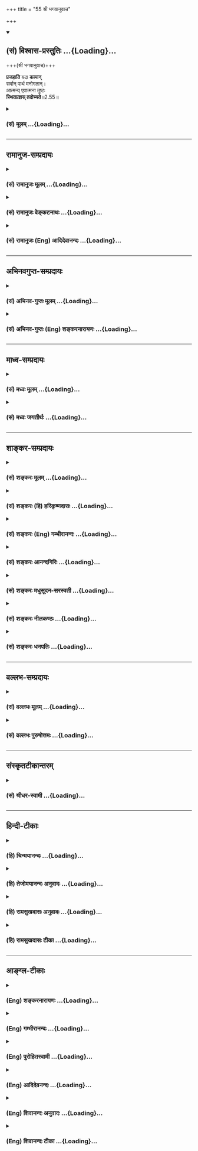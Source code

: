 +++
title = "55 श्री भगवानुवाच"

+++
<div class="js_include" newlevelforh1="2" title="(सं) विश्वास-प्रस्तुतिः" unfilled url="/mahAbhAratam/shlokashaH/06-bhIShma-parva/03-bhagavad-gItA-parva/saMskRtam/vishvAsa-prastutiH/02_sAnkhya-yogaH_sarva-/55_shrI_bhagavAnuvAc.md">
<details open><summary><h2>(सं) विश्वास-प्रस्तुतिः ...{Loading}...</h2></summary>

+++(श्री भगवानुवाच)+++

**प्रजहाति** यदा **कामान्**  
सर्वान् पार्थ मनोगतान्।  
आत्मन्य् एवात्मना तुष्टः  
**स्थितप्रज्ञस् तदोच्यते**॥2.55॥
</details>
</div>
<div class="js_include collapsed" newlevelforh1="3" title="(सं) मूलम्" unfilled url="/mahAbhAratam/shlokashaH/06-bhIShma-parva/03-bhagavad-gItA-parva/saMskRtam/mUlam/02_sAnkhya-yogaH_sarva-/55_shrI_bhagavAnuvAc.md">
<details><summary><h3>(सं) मूलम् ...{Loading}...</h3></summary>

श्री भगवानुवाच  
प्रजहाति यदा कामान् सर्वान् पार्थ मनोगतान्।  
आत्मन्येवात्मना तुष्टः स्थितप्रज्ञस्तदोच्यते।।2.55।।
</details>
</div>


_________________
## रामानुज-सम्प्रदायः
<div class="js_include collapsed" newlevelforh1="3" title="(सं) रामानुजः मूलम्" unfilled url="/mahAbhAratam/shlokashaH/06-bhIShma-parva/03-bhagavad-gItA-parva/saMskRtam/rAmAnujaH/mUlam/02_sAnkhya-yogaH_sarva-/55_shrI_bhagavAnuvAc.md">
<details><summary><h3>(सं) रामानुजः मूलम् ...{Loading}...</h3></summary>

।।2.55।। श्री भगवानुवाच **आत्मनि एव आत्मना** मनसा आत्मैकावलम्बनेन
**तुष्टः** तेन तोषेण तद्व्यतिरिक्तान् **सर्वान् मनोगतान्** **कामान्
यदा** प्रकर्षेण जहाति **तदा** अयं **स्थितप्रज्ञ** इति **उच्यते।**
ज्ञाननिष्ठाकाष्ठा इयम्।  
अनन्तरं ज्ञाननिष्ठस्य ततः अर्वाचीना अदूरविप्रकृष्टावस्था उच्यते  

</details>
</div>
<div class="js_include collapsed" newlevelforh1="3" title="(सं) रामानुजः वेङ्कटनाथः" unfilled url="/mahAbhAratam/shlokashaH/06-bhIShma-parva/03-bhagavad-gItA-parva/saMskRtam/rAmAnujaH/venkaTanAthaH/02_sAnkhya-yogaH_sarva-/55_shrI_bhagavAnuvAc.md">
<details><summary><h3>(सं) रामानुजः वेङ्कटनाथः ...{Loading}...</h3></summary>

।।2.55।। एवं करणत्रयानुष्ठानप्रकारप्रश्नस्य साक्षादुत्तरेषुप्रजहाति
इत्यादिषु चतुर्षु श्लोकेषु प्रथमस्य स्वरूपप्रश्नोत्तरतामिति दर्शयति
वृत्तिविशेषेति। प्रकृष्टानुकूल्ययोगिन्यात्मनि प्रीतिरूपस्य तोषस्य
कामान्तरप्रहाणहेतुत्वात्तथान्वयमाह आत्मन्येवेति। सर्वशब्दस्यआत्मनि
तुष्टः इत्येतत्सन्निधानसिद्धं सङ्कोचमाह तद्व्यतिरिक्तानिति।
यद्वाआत्मन्येवात्मना तुष्टः इति यथाक्रममेवान्वयः आत्मैकविषयेण हि
मनसाऽन्यतो जातालम्बुद्धिरूपसन्तोष इत्यर्थः।
एतदभिप्रायेणोक्तंमनसाऽऽत्मैकावलम्बनेन तुष्ट इति। तेन तोषेणेति। स
त्वासक्तमतिः कृष्णे दृश्यमानो महोरगैः। न विवेदात्मनो गात्रं
तत्स्मृत्याह्लादसंस्थितः वि.पु.1।17।39 इतिवत्। प्रकर्षेणेति
अपुनरङ्कुरमित्यर्थः। स्थितप्रज्ञविषयश्लोकचतुष्टयं तदवस्थाचतुष्टयविषयमिति
मन्वानश्चतुर्थीयमवस्थेत्याह ज्ञाननिष्ठाकाष्ठेयमिति। उक्तं चहैरण्यगर्भैः
दृष्टानुश्रविकविषयवितृष्णस्य वशीकारसंज्ञा वैराग्यम् पा.यो.1।15 इति।
ऐहिकामुष्मिकसकलफलविमुखस्य यस्तेषु फलेषु सवासनरागत्यागः सा
वशीकरणसंज्ञेत्युच्यत इत्यर्थः।  
  

</details>
</div>
<div class="js_include collapsed" newlevelforh1="3" title="(सं) रामानुजः (Eng) आदिदेवानन्दः" unfilled url="/mahAbhAratam/shlokashaH/06-bhIShma-parva/03-bhagavad-gItA-parva/saMskRtam/rAmAnujaH/english/AdidevAnandaH/02_sAnkhya-yogaH_sarva-/55_shrI_bhagavAnuvAc.md">
<details><summary><h3>(सं) रामानुजः (Eng) आदिदेवानन्दः ...{Loading}...</h3></summary>

2.55 The Lord said When a person is satisfied in himself with himself,
i.e. when his mind depends on the self within himself; and being content with that, expels all the desires of the mind which are different from that state of mind - then he is said to be a man of firm wisdom. This is the highest form of devotion of knowledge. Then, the lower state, not far below it, of one established in firm wisdom, is described:

</details>
</div>


_________________
## अभिनवगुप्त-सम्प्रदायः
<div class="js_include collapsed" newlevelforh1="3" title="(सं) अभिनव-गुप्तः मूलम्" unfilled url="/mahAbhAratam/shlokashaH/06-bhIShma-parva/03-bhagavad-gItA-parva/saMskRtam/abhinava-guptaH/mUlam/02_sAnkhya-yogaH_sarva-/55_shrI_bhagavAnuvAc.md">
<details><summary><h3>(सं) अभिनव-गुप्तः मूलम् ...{Loading}...</h3></summary>

।।2.57।। प्रजहातीति। स्थिता रूढा प्रज्ञा यस्य। रूढिश्च नित्यमात्मरूढित्वे
सति विषयविक्षेपकृतस्य कामरूपस्य +++(N omits कामरूपस्य)+++ भ्रमस्य
निवृत्तत्वात् योगिनो यः स्थितप्रज्ञशब्दः अन्वर्थः स च इत्थं +++(N omits
इत्थं)+++ युक्तः इत्येकः प्रश्नो निर्णीतः।  

</details>
</div>
<div class="js_include collapsed" newlevelforh1="3" title="(सं) अभिनव-गुप्तः (Eng) शङ्करनारायणः" unfilled url="/mahAbhAratam/shlokashaH/06-bhIShma-parva/03-bhagavad-gItA-parva/saMskRtam/abhinava-guptaH/english/shankaranArAyaNaH/02_sAnkhya-yogaH_sarva-/55_shrI_bhagavAnuvAc.md">
<details><summary><h3>(सं) अभिनव-गुप्तः (Eng) शङ्करनारायणः ...{Loading}...</h3></summary>

2.55 Prajahati etc. \[The expression 'a man-of-stabilized-intellect'
denotes\] a man whose intellect has stabilized, i.e., has grown roots.
Growing roots is growing roots permanently on the Self. For, if that is
achieved, the agitation in the form of desire born of the distraction by
sense-objects comes to an end. Therefore, the nomenclature 'a
man-of-stabilized-intellect' applied to a man-of-Yoga, has an
etymological sense and it is appropriate in this way. In this manner one
estion has been answered.

</details>
</div>


_________________
## माध्व-सम्प्रदायः
<div class="js_include collapsed" newlevelforh1="3" title="(सं) मध्वः मूलम्" unfilled url="/mahAbhAratam/shlokashaH/06-bhIShma-parva/03-bhagavad-gItA-parva/saMskRtam/madhvaH/mUlam/02_sAnkhya-yogaH_sarva-/55_shrI_bhagavAnuvAc.md">
<details><summary><h3>(सं) मध्वः मूलम् ...{Loading}...</h3></summary>

।।2.55।। गमनादिप्रवृत्तिर्नात्यभिसन्धिपूर्विका मात्रादिप्रवृत्तिवदितिया
निशा 2।69 इत्यादिना दर्शयिष्यल्ँ लक्षणं प्रथमत आह एवं परमानन्दतृप्तः
किमर्थमेवं प्रवृत्तिं करोतीति प्रश्नाभिप्रायः।
प्रारब्धकर्मणेषत्तिरोहितब्रह्मणो वासना प्रायोऽल्पाभिसन्धिप्रवृत्तिः
सम्भवतीत्याशयवान् परिहरति। प्रायः सर्वान्कामान्प्रजहाति
शुकादीनामपीषद्दर्शनात्। त्वत्पादभक्तिमिच्छन्ति ज्ञानिनस्तत्त्वदर्शिनः
इत्युक्तेस्तामिच्छन्ति। यदा त्विन्द्रादीनामाग्रहो दृश्यते तदाऽभिभूतं
तेषाम्। तच्चोक्तम्आधिकारिकपुंसां तु बृहत्कर्मत्वकारणात्। उद्भवाभिभवौ
ज्ञाने ततोऽन्येभ्यो विलक्षणाः इति। अत एव वैलक्षण्यादनधिकारिणां आग्रहादि
चेदस्ति न ते ज्ञानिन इत्यवगन्तव्यम्।  
न चात्र समाधिं कुर्वतो लक्षणमुच्यतेयः सर्वत्रानभिस्नेहः 2।57
इत्यादिस्नेहनिषेधात्। नहि समाधिं कुर्वतस्तस्य शुभाशुभप्राप्तिरस्ति
असम्प्रज्ञातसमाधेः। सम्प्रज्ञाते त्वविरोधस्तथापि न तत्रैवेति
नियमः। कामादयो न जायन्ते ह्यपि विक्षिप्तचेतसाम्। ज्ञानिनां
ज्ञाननिर्धूतमलानां देवसंश्रयात् इति च स्मृतेः। मनोगता हि कामाः
अतस्तत्रैव तद्विरुद्धज्ञानोत्पत्तौ युक्तं हानं तेषामिति दर्शयति
मनोगतानिति। विरोधश्चोच्यतेरसोऽप्यस्य परं दृष्ट्वा निवर्तते 2।59 इति। न
चैतददृष्ट्या अपलपनीयम् पुरुषवैशेष्यात्। आत्मना परमात्मना। परमात्मन्येव
स्थितः सन्। आत्माख्ये तस्मिन्स्थितस्य तत्प्रसादादेव
तुष्टिर्भवतिविषयांस्तु परित्यज्य रामे स्थितिमतस्ततः। देवाद्भवति वै
तुष्टिर्नान्यथा तु कथञ्चन इति नारायणरामकल्पेः अतो नात्मा जीवः।  

</details>
</div>
<div class="js_include collapsed" newlevelforh1="3" title="(सं) मध्वः जयतीर्थः" unfilled url="/mahAbhAratam/shlokashaH/06-bhIShma-parva/03-bhagavad-gItA-parva/saMskRtam/madhvaH/jayatIrthaH/02_sAnkhya-yogaH_sarva-/55_shrI_bhagavAnuvAc.md">
<details><summary><h3>(सं) मध्वः जयतीर्थः ...{Loading}...</h3></summary>

।।2.55।। लक्षणप्रश्नस्यैवोत्तरं प्रतीयते न तुस्थितधीः
इत्यादेरित्यतस्तदुत्तरस्थानं दर्शयन्ननन्तरप्रकरणार्थं दर्शयति
**गमनादी**ति। अभिसन्धिः प्रयोजनोद्देशः। ईषदभिसन्धिसूचनायातिशब्दः।
प्रवृत्तिमात्रमिहाभिप्रेतं न भाषणादिकमेवेति ज्ञापनाय भाषणादीति नोक्तम्।
व्यवहाराय लक्षणप्रश्नो घटते। प्रवृत्त्युद्देशप्रश्नस्तु व्यर्थ एव न च
शक्यः प्रतिवक्तुम् अनेकेषां
प्रवृत्त्युद्देश्यस्यैकरूपस्याभावादित्यभिप्रायेण भगवतोपेक्षितोऽसाविति
किं न स्यात् किं तदुत्तरस्थानप्रदर्शनेन अन्यथाऽल्पमप्युद्देश्यं
वक्तव्यमित्यत आह **एव**मिति। एवं भेरीताडनादावपि अचलेत्युक्तप्रकारेण
परमानन्दतृप्तश्चेत्किमर्थं प्रवृत्तिं करोति न कुर्यात् करोति च
तस्मादुक्तमसदित्युक्ताक्षेप एव। अत्राभिप्रेतप्रश्नस्तु मुखत एव। अतो
नोपेक्षामर्हतीति भावः। एतच्चार्जुनस्य प्रेक्षावत्त्वाद्गम्यते एवं  
  
चेद्गमनादिप्रवृत्तिरित्युक्तः परिहारो न पूर्णः
प्रवृत्तिकारणानुक्तेरित्यत आह **प्रारब्धकर्मणे**ति। ईषत्तिरोहितं
ब्रह्म यस्यासौ तथोक्तः। परिहरति द्वितीयं प्रश्नम्या निशा इत्यादाविति
शेषः। ननु सर्वकामप्रहाणं ज्ञानिलक्षणत्वेनोच्यते
तत्कथमल्पाभिसन्ध्यङ्गीकारः इत्यत आह  **प्राय** इति। कुतः
सर्वशब्दसङ्कोच इत्यत आह **शुकादीना**मिति। विरुद्धकामस्येति शेषः। तच्च
प्रवृत्तिलिङ्गेनागमाच्च ज्ञातव्यम्। अनुकूलकामस्तु सर्वथाऽस्त्येवातोऽपि
सङ्कोच इत्यत आह **त्वत्पादे**ति। तां भक्तिम्। उपलक्षणमेतत्। प्रायेण
विरुद्धकामत्यागो ज्ञानिनो लक्षणं चेदिन्द्रादीनां ज्ञानित्वं न स्यात्
बहुतरविरुद्धकामदर्शनात्। तथाभूता अपि चेज्ज्ञानिनस्तर्हि देवदत्तादयोऽपि
किं न स्युरित्यत आह **यदे**ति। आग्रहो विरुद्धकामाभिनिवेशः।
एतत्प्रमाणेन स्थापयति **तच्चोक्त**मिति। आधिकारिका इति
पुरुषविशेषसंज्ञाप्रजापाश्च तथा देवाः इत्यादिवचनात्।
देवदत्तादिप्रतिबन्दीं मोचयति **अत एवे**ति। एतदागमोक्तादेव। आदिपदेन
विरुद्धक्रोधादिग्रहणम्। अनेन कामशब्दः क्रोधादीनामुपलक्षणार्थ इति सूचितं
भवति।  
ननु समाधिं कुर्वतो ज्ञानिनो लक्षणमेतदिति व्याक्रियताम् तथा सति
प्रश्नवाक्यस्थंसमाधिस्थस्य इति पदं समञ्जसं स्यात्
सर्वशब्दश्चासङ्कुचितार्थः स्यात् इन्द्रादिविषयाक्षेपाप्रसक्तिश्चेत्यत आह
**न चे**ति। समाधिं कुर्वतः स्नेहनिषेधोऽनुगुण एवेत्यत आह **नही**ति।
नात्र स्नेहनिषेधमात्रमुच्यते किन्तुतत्तत्प्राप्य शुभाशुभम् 2।57 इति
शुभाशुभार्थप्राप्तिपूर्वकं न च तत्प्राप्तिः समाधिं कुर्वतो ज्ञानिनोऽस्ति
कुतः इत्यत उक्तम् **असम्प्रज्ञाते**ति। असम्प्रज्ञातः समाधिर्यस्यासौ
तथोक्तः। बाह्यार्थानुसन्धानं यत्र नास्ति सोऽसम्प्रज्ञातसमाधिः इतरः
सम्प्रज्ञातसमाधिरिति योगशास्त्रे प्रसिद्धिः। तथा च लक्षणमसम्भवि
प्रसज्जेत्। सावकाशेभ्यो बहुभ्यो निरवकाशस्यैकस्य बलवत्त्वमिति भावः। एवं
तर्हि सम्प्रज्ञातसमाधिस्थस्यैतल्लक्षणमस्तु तत्रोक्तदोषाभावादित्यत आह
**सम्प्रज्ञाते** त्विति। यद्यपि सम्प्रज्ञातसमाधौ
शुभाशुभप्रतीतिसम्भवेनासम्भवित्वं नाम लक्षणविरोधो नास्ति तथापि कामादिहानं
समाधिस्थ एव पुंसि इति नियमो नास्ति समाधिस्थेऽपि ज्ञानिनि विद्यमानत्वात्
तथा चातिव्याप्तिः स्यादित्यर्थः। असमाधिस्थेऽपि ज्ञानिनि कामाद्यभावः कुतः
इत्यत आह **कामादय** इति। तदर्थं सर्वथेति विशेषणप्रक्षेपेऽपि
पुरुषविशेषेऽतिव्याप्तिपरिहारो दुर्घट एव। न चास्मन्मतेऽप्यव्याप्तिदोषः
असम्प्रज्ञातसमाधिस्थ व्यतिरिक्तविषयत्वात्। सम्भवतस्तु तद्विषयत्वादिति।
कामानां मनोगतत्वाद्व्यर्थं विशेषणमित्यतो नेदं विशेषणम् किन्तु
सर्वकामत्यागस्यासम्भवित्वमाशङ्क्य तदुपपादनाय युक्तिरियमुक्तेत्याह
**मनोगता** इति। तत्रैव मनस्येव। कामज्ञानयोर्विरोधः कुतः इत्यत आह 
**विरोधश्चे**ति। रसो राग इति वक्ष्यति। ननु सर्वकामप्रहाणमस्मदादिषु न
दृष्टम् तद्दृष्टान्तेन ज्ञानिष्वपि तदभावानुमानादसम्भवित्वं लक्षणस्येत्यत
आह **न चे**ति। कुतः उदाहृतप्रमाणविरोधात्। प्रमाणविरुद्धार्थानुमाने
पण्डितमूर्खादिपुरुषवैचित्र्यापलापप्रसङ्गादित्याह **पुरुषे**ति।
**आत्मन्यात्मने**ति पदद्वयेन जीव एवात्रोच्यत इति कश्चित् शं.चा.
तृतीयान्तेन मन इत्यपरः रामानुजः तदुभयमसदिति भावेनाह **आत्मने**ति।
स्थितः सन्निति शेषोक्तिः। वाक्यार्थं वदन् स्वव्याख्यानानुपपत्तौ
परव्याख्यानुपपत्तौ च युक्तिमाह **आत्माख्य** इति। तस्मिन् स्थितस्य
तदेकाग्रचित्तस्य अत्र त्यक्तविषयस्यापि तुष्टिरुच्यते। सा च
परमात्मपरिग्रहे सम्भवति नान्यथेत्यर्थः। कुतः इत्यत आह **विषया**निति।
ततः किम् इत्यत आह **अत** इति।  

</details>
</div>


_________________
## शाङ्कर-सम्प्रदायः
<div class="js_include collapsed" newlevelforh1="3" title="(सं) शङ्करः मूलम्" unfilled url="/mahAbhAratam/shlokashaH/06-bhIShma-parva/03-bhagavad-gItA-parva/saMskRtam/shankaraH/mUlam/02_sAnkhya-yogaH_sarva-/55_shrI_bhagavAnuvAc.md">
<details><summary><h3>(सं) शङ्करः मूलम् ...{Loading}...</h3></summary>

।।2.55।।  
  
**प्रजहाति** प्रकर्षेण जहाति परित्यजति **यदा** यस्मिन्काले
**सर्वान्** समस्तान् **कामान्** इच्छाभेदान् हे **पार्थ**
**मनोगतान्** मनसि प्रविष्टान् हृदि प्रविष्टान्। सर्वकामपरित्यागे
तुष्टिकारणाभावात् शरीरधारणनिमित्तशेषे च सति उन्मत्तप्रमत्तस्येव
प्रवृत्तिः प्राप्ता इत्यत उच्यते **आत्मन्येव** प्रत्यगात्मस्वरूपे एव
**आत्मना** स्वेनैव बाह्यलाभनिरपेक्षः तुष्टः परमार्थदर्शनामृतरसलाभेन
अन्यस्मादलंप्रत्ययवान् स्थितप्रज्ञः स्थिता प्रतिष्ठिता आत्मानात्मविवेकजा
प्रज्ञा यस्य सः **स्थितप्रज्ञः** विद्वान् **तदा उच्यते।**
त्यक्तपुत्रवित्तलोकैषणः संन्यासी आत्माराम आत्मक्रीडः स्थितप्रज्ञ
इत्यर्थः।।  
किञ्च  
  

</details>
</div>
<div class="js_include collapsed" newlevelforh1="3" title="(सं) शङ्करः (हि) हरिकृष्णदासः" unfilled url="/mahAbhAratam/shlokashaH/06-bhIShma-parva/03-bhagavad-gItA-parva/saMskRtam/shankaraH/hindI/harikRShNadAsaH/02_sAnkhya-yogaH_sarva-/55_shrI_bhagavAnuvAc.md">
<details><summary><h3>(सं) शङ्करः (हि) हरिकृष्णदासः ...{Loading}...</h3></summary>

।।2.55।। श्रीभगवान् बोले हे पार्थ जब मनुष्य मनमें स्थित हृदयमें प्रविष्ट
सम्पूर्ण कामनाओंको सारे इच्छा भेदोंको भली प्रकार त्याग देता है छोड़ देता
है।  
सारी कामनाओंका त्याग कर देनेपर तुष्टिके कारणोंका अभाव हो जाता है और
शरीरधारणका हेतु जो प्रारब्ध है उसका अभाव होता नहीं अतः शरीरस्थितिके लिये
उस मनुष्यकी उन्मत्तपूरे पागलके सदृश प्रवृत्ति होगी ऐसी शङ्का प्राप्त
होनेपर कहते हैं  
तब वह अपने अन्तरात्मस्वरूपमें ही किसी बाह्य लाभकी अपेक्षा न रखकर अपनेआप
संतुष्ट रहनेवाला अर्थात् परमार्थदर्शनरूप अमृतरसलाभसे तृप्त अन्य सब
अनात्मपदार्थोंसे अलंबुद्धिवाला तृष्णारहित पुरुष स्थितप्रज्ञ कहलाता है
अर्थात् जिसकी आत्मअनात्मके विवेकसे उत्पन्न हुई बुद्धि स्थित हो गयी है वह
स्थितप्रज्ञ यानी ज्ञानी कहा जाता है।  
अभिप्राय यह कि पुत्र धन और लोककी समस्त तृष्णाओंको त्याग देनेवाला
संन्यासी ही आत्माराम आत्मक्रीड और स्थितप्रज्ञ है।  
  
  
  

</details>
</div>
<div class="js_include collapsed" newlevelforh1="3" title="(सं) शङ्करः (Eng) गम्भीरानन्दः" unfilled url="/mahAbhAratam/shlokashaH/06-bhIShma-parva/03-bhagavad-gItA-parva/saMskRtam/shankaraH/english/gambhIrAnandaH/02_sAnkhya-yogaH_sarva-/55_shrI_bhagavAnuvAc.md">
<details><summary><h3>(सं) शङ्करः (Eng) गम्भीरानन्दः ...{Loading}...</h3></summary>

2.55 In the verses beginning from, 'When one fully renounces৷৷.', and
ending with the completion the Chapter, instruction about the
characteristics of the man of steady wisdom and the disciplines (he had
to pass through) is being given both for the one who has, indeed,
applied himself to steadfastness in the Yoga of Knowledge after having
renounced rites and duties from the very beginning \[Even while he is in
the stage of celibacy.\], and for the one who has (applied himself to
this after having passed) through the path of Karma-yoga. For in all the
scriptures without exception, dealing, with spirituality, whatever are
the characteristics of the man of realization are themselves presented
as the disciplines for an aspirant, because these (characteristics) are
the result of effort. And those that are the disciplines reiring effort,
they become the characteristics (of the man of realization). \[There are
two kinds of sannyasa vidvat (renunciation that naturally follows
Realization), and vividisa, formal renunciation for undertaking the
disciplines which lead to that Realization. According to A.G. the
characteristics presented in this and the following verses describe not
only the vidvat-sannyasin, but are also meant as disciplines for the
vividisa-sannyasin.-Tr.\] O Partha, yada, when, at the time when;
prajahati, one fully renounces; sarvan, all; the kaman, desires,
varieties of desires; manogatan, that have entered the mind, entered
into the heart . If all desires are renounced while the need for
maintaining the body persists, then, in the absence of anything to bring
satisfaction, there may arise the possibility of one's behaving like
lunatics or drunkards. \[A lunatic is one who has lost his power of
discrimination, and a drunkard is one who has that power but ignores
it.\] Hence it is said: Tustah, remains satisfied; atmani eva, in the
Self alone, in the very nature of the inmost Self; atmana, by the Self
which is his own indifferent to external gains, and satiated with
everything else on account of having attained the nector of realization
of the supreme Goal; tada, then; ucyate, he is called; sthita-prajnah, a
man of steady wisdom, a man of realization, one whose wisdom, arising
from the discrimination between the Self and the not-Self, is stable.
The idea is that the man of steady wisdom is a monk, who has renounced
the desire for progeny, wealth and the worlds, and who delights in the
Self and disports in the Self.

</details>
</div>
<div class="js_include collapsed" newlevelforh1="3" title="(सं) शङ्करः आनन्दगिरिः" unfilled url="/mahAbhAratam/shlokashaH/06-bhIShma-parva/03-bhagavad-gItA-parva/saMskRtam/shankaraH/AnandagiriH/02_sAnkhya-yogaH_sarva-/55_shrI_bhagavAnuvAc.md">
<details><summary><h3>(सं) शङ्करः आनन्दगिरिः ...{Loading}...</h3></summary>

।।2.55।। प्रतिवचनमवतारयितुं पातनिकां करोति **यो हीति।** हिशब्देन
कर्मसंन्यासकारणीभूतविरागतासंपत्तिः सूच्यते। आदितो ब्रह्मचर्यावस्थायामिति
यावत्। ज्ञानमेव योगो ब्रह्मात्मभावप्रापकत्वात्तस्मिन्निष्ठा
परिसमाप्तिस्तस्यामित्यर्थः। कर्मैव योगस्तेन कर्माण्यसंन्यस्य
तन्निष्ठायामेव प्रवृत्त इति शेषः। ननु तत्कथमेकेन
वाक्येनार्थद्वयमुपदिश्यते द्वैयर्थो वाक्यभेदात् नच लक्षणमेव साधनं
कृतार्थलक्षणस्य तत्स्वरूपत्वेन फलत्वे साधनत्वानुपपत्तेरिति तत्राह
**सर्वत्रैवेति।** यद्यपि कृतार्थस्य ज्ञानिनो ज्ञानलक्षणं तद्रूपेण
फलत्वान्न साधनत्वमधिगच्छति तथापि जिज्ञासोस्तदेव प्रयत्नसाध्यतया साधनं
संपद्यते लक्षणं चात्र ज्ञानसामर्थ्यलब्धमनूद्यते न विधीयते विदुषो
विधिनिषेधागोचरत्वात् तेन जिज्ञासोः साधनानुष्ठानाय
लक्षणानुवादादेकस्मिन्नेव साधनानुष्ठाने तात्पर्यमित्यर्थः। उक्तेऽर्थे
भगवद्वाक्यमुत्थापयति **यानीति।** लक्षणानि च
ज्ञानसामर्थ्यलभ्यान्ययत्नसाध्यानीति शेषः। स्थितप्रज्ञस्य का भाषेति
प्रथमप्रश्नस्योत्तरमाह **प्रजहातीति।** कामत्यागस्य प्रकर्षो
वासनाराहित्यं कामानामात्मनिष्ठत्वं कैश्चिदिष्यते तदयुक्तं तेषां
मनोनिष्ठत्वश्रुतेरित्याशयवानाह **मनोगतानिति।**
आत्मन्येवात्मनेत्याद्युत्तरभागनिरस्यं चोद्यमनुवदति  
  
**सर्वकामेति।** तर्हि प्रवर्तकाभावाद्विदुषः सर्वप्रवृत्तेरुपशान्तिरिति
नेत्याह **शरीरेति।** उन्मादवानुन्मत्तो विवेकविरहितबुद्धिभ्रमभागी
प्रकर्षेण मदमनुभवन् विद्यमानमपि विवेकं निरस्यन्भ्रान्तवद्व्यवहरन्प्रमत्त
इति विभागः। उत्तरार्धमवतार्य व्याकरोति **उच्यत इति।**
आत्मन्येवेत्येवकारस्यात्मनेत्यत्रापि संबन्धं द्योतयति **स्वेनैवेति।**
बाह्यलाभनिरपेक्षत्वेन तुष्टिमेव स्पष्टयति **परमार्थेति।**
स्थितप्रज्ञपदं विभजते **स्थितेति।** प्रज्ञाप्रतिबन्धकसर्वकामविगमावस्था
तदेति निर्दिश्यते। उक्तमेव प्रपञ्चयति **त्यक्तेति।** आत्मानं
जिज्ञासमानो वैराग्यद्वारा सर्वैषणात्यागात्मकं संन्यासमासाद्य
श्रवणाद्यावृत्त्या तज्ज्ञानं प्राप्य तस्मिन्नेवासक्त्या विषयवैमुख्येन
तत्फलभूतां परितुष्टिं तत्रैव प्रतिलभमानः
स्थितप्रज्ञव्यपदेशभागित्यर्थः।  

</details>
</div>
<div class="js_include collapsed" newlevelforh1="3" title="(सं) शङ्करः मधुसूदन-सरस्वती" unfilled url="/mahAbhAratam/shlokashaH/06-bhIShma-parva/03-bhagavad-gItA-parva/saMskRtam/shankaraH/madhusUdana-sarasvatI/02_sAnkhya-yogaH_sarva-/55_shrI_bhagavAnuvAc.md">
<details><summary><h3>(सं) शङ्करः मधुसूदन-सरस्वती ...{Loading}...</h3></summary>

।।2.55।। एतेषां चतुर्णां प्रश्नानां क्रमेणोत्तरं भगवानुवाच
यावदध्यायसमाप्ति कामान् कामसंकल्पादीन्मनोवृत्तिविशेषान्  
  
प्रमाणविपर्ययविकल्पनिद्रास्मृतिभेदेन तन्त्रान्तरे पञ्चधा
प्रपञ्चितान्सर्वान्निरवशेषान्प्रकर्षेण कारणबाधेन यदा जहाति परित्यजति
सर्ववृत्तिशून्य एव यदा भवति स्थितप्रज्ञस्तदोच्यते। समाधिस्थ इति शेषः।
कामानामनात्मधर्मत्वेन परित्यागयोग्यतामाह मनोगतानिति। यदि ह्यात्मधर्माः
स्युस्तदा न त्यक्तुं शक्येरन् वह्न्यौष्ण्यवत्स्वाभाविकत्वात्। मनसस्तु
धर्मा एते।  
  
अतस्तत्परित्यागेन परित्यक्तुं शक्या एवेत्यर्थः। ननु स्थितप्रज्ञस्य
मुखप्रसादलिङ्गगम्यः संतोषविशेषः प्रतीयते स कथं  
  
सर्वकामपरित्यागे स्यादित्यत आह आत्मन्येव परमानन्दरूपे नत्वनात्मनि तुच्छे
आत्मना स्वप्रकाशचिद्रूपेण भासमाने नतु वृत्त्या तुष्टः परितृप्तः
परमपुरुषार्थलाभात्। तथाच श्रुतिःयदा सर्वे प्रमुच्यन्ते कामा येऽस्य हृदि
श्रिताः। अथ मर्त्योऽमृतो भवत्यत्र ब्रह्म समश्नुते इति। तथाच समाधिस्थः
स्थितप्रज्ञ एवंविधैर्लक्षणवाचिभिः शब्दैर्भाष्यत इति
प्रथमप्रश्नस्योत्तरम्।  

</details>
</div>
<div class="js_include collapsed" newlevelforh1="3" title="(सं) शङ्करः नीलकण्ठः" unfilled url="/mahAbhAratam/shlokashaH/06-bhIShma-parva/03-bhagavad-gItA-parva/saMskRtam/shankaraH/nIlakaNThaH/02_sAnkhya-yogaH_sarva-/55_shrI_bhagavAnuvAc.md">
<details><summary><h3>(सं) शङ्करः नीलकण्ठः ...{Loading}...</h3></summary>

।।2.55।। एतेषां क्रमेणोत्तराण्याह भगवान् **प्रजहातीत्यादिना।** अत्र
यान्येव कृतार्थलक्षणानि तानि ज्ञानसाधनानीति मत्वा उपदिश्यन्ते
स्थितप्रज्ञलक्षणानि तेषामकृतार्थेषु यत्नसाध्यत्वात् कृतार्थेषु
स्वाभाविकत्वात्। यथोक्तम्उत्पन्नात्मप्रबोधस्य ह्यद्वेष्टृत्वादयो गुणाः।
भवन्त्ययत्नतस्तस्य न तु साधकरूपिणः। इति। यदायं योगी
सर्वान्स्थूलसूक्ष्मकारणशरीरभोग्यान् कामान्काम्यमानान्विषयान्प्रकर्षेण
समूलं जहाति त्यजति। कीदृशान्कामान्। मनोगतान्मनस्येव संकल्पविकल्पात्मके
स्थितान्नतु बहिः। यथोक्तमक्षपादाचार्यैःदोषनिमित्तं रूपादयो विषयाः
संकल्पकृताः इति। तत्र स्थूलानां कामानां त्याग एकान्तसेवनमात्राद्भवतीति स
स्थवीयानेव। विलीनकरणग्रामस्य समनस्कस्य जाग्रद्वासनामयाः स्वप्ने ये कामाः
स्फुरन्ति तेषामपि त्यागो भगवद्ध्यानादिरूपसद्वासनाभ्यासबलेन भवति।
येतूपसंहृतकरणस्य संप्रज्ञातसमाधिकाले दिव्याः कामाः संकल्पमात्रोपनता
दहरविद्यादिषु प्रसिद्धास्तेषामपि त्यागोऽसंप्रज्ञातसमाध्यभ्यासबलेन भवति।
एवं त्रिविधान्कामान्त्यक्त्वा आत्मन्येवाखण्डैकरसे आत्मना स्वेनैव
स्वरूपानन्देन तुष्टो बाह्यविषयनिरपेक्षो यदा भवति तदायं स्थितप्रज्ञ
इत्युच्यते।  

</details>
</div>
<div class="js_include collapsed" newlevelforh1="3" title="(सं) शङ्करः धनपतिः" unfilled url="/mahAbhAratam/shlokashaH/06-bhIShma-parva/03-bhagavad-gItA-parva/saMskRtam/shankaraH/dhanapatiH/02_sAnkhya-yogaH_sarva-/55_shrI_bhagavAnuvAc.md">
<details><summary><h3>(सं) शङ्करः धनपतिः ...{Loading}...</h3></summary>

।।2.55।। एवं पृष्टः श्रीभगवान्वासुदेवो मुमुक्षोर्यत्नसाध्यानि
जीवन्मुक्तस्वभावभूतानि लक्षणानि वदन्प्रथमप्रश्नस्योत्तरमाह
**प्रजहातीति** द्वाभ्याम्। यदा कामानिच्छाभेदान्मनोगतान्मनसि
अतिष्ठितान्सर्वानशेषान्प्रजहाति प्रकर्षेण त्यजति। ननु
सर्वान्कामान्परित्यज्यापि
प्रारब्धकर्मवशाज्जीवतस्तस्योन्मत्तवत्प्रवृत्तिः प्राप्तेत्यत आह
**आत्मन्येवेति।** आत्मन्येव प्रत्यगात्मस्वरुप एवात्मना स्वेनैव
बाह्यविषयलाभनिरपेक्षः परमार्थदर्श
नामृतरसलामेनान्यस्मात्प्राप्तालंप्रत्ययस्तुष्टस्तदा स्थितप्रज्ञः स्थिता
प्रतिष्ठिता आत्मानात्मविवेकजा प्रज्ञा यस्य स विद्वान्  
  
तदोच्यते। आत्मानं जिज्ञासमानो वैराग्यद्वारा पुत्रवित्तलोकेषणात्यागात्मकं
संन्यासमासाद्य श्रवणाद्यवृत्त्या तज्ज्ञानं प्राप्य तस्मिन्नेव आसक्त्या
विषयवैमुख्येन तत्फलभूतां तुष्टिं तत्रैव प्रतिलभमानः
स्थितप्रज्ञव्यपदेशभागित्यर्थः। एतेन समाधिस्थ इति शेष इति प्रत्युक्तम्।
शेषस्योक्तयुक्त्या निरर्थकत्वात्। एतादृशसंबन्धलक्षणेन स्थितप्रज्ञ
उच्यते। यथा पृथासंबन्धेन त्वं पार्थ इति सचयन्नाह **पार्थेति।  
**

</details>
</div>


_________________
## वल्लभ-सम्प्रदायः
<div class="js_include collapsed" newlevelforh1="3" title="(सं) वल्लभः मूलम्" unfilled url="/mahAbhAratam/shlokashaH/06-bhIShma-parva/03-bhagavad-gItA-parva/saMskRtam/vallabhaH/mUlam/02_sAnkhya-yogaH_sarva-/55_shrI_bhagavAnuvAc.md">
<details><summary><h3>(सं) वल्लभः मूलम् ...{Loading}...</h3></summary>

।।2.55।। तत्रोत्तरम् प्रजहातीति। इदं तत्स्वरूपमुच्यत इत्यर्थः।  

</details>
</div>
<div class="js_include collapsed" newlevelforh1="3" title="(सं) वल्लभः पुरुषोत्तमः" unfilled url="/mahAbhAratam/shlokashaH/06-bhIShma-parva/03-bhagavad-gItA-parva/saMskRtam/vallabhaH/puruShottamaH/02_sAnkhya-yogaH_sarva-/55_shrI_bhagavAnuvAc.md">
<details><summary><h3>(सं) वल्लभः पुरुषोत्तमः ...{Loading}...</h3></summary>

  
  
।।2.55।। भगवान् पृष्टस्य स्थितप्रज्ञस्य परिभाषामाह प्रजहातीति। हे पार्थ
मद्वाक्यश्रवणयोग्य। पृथायाः स्वभक्तायाः पुत्रत्वात्
स्ववाक्यश्रवणयोग्यत्वे तथा सम्बोधितवान्। यदा मनोगतान् स्वमनसि स्थितान् न
तु  
  
भगवदिच्छया कृपया च प्राप्तव्यान्। भक्त्यादिरूपान् सर्वान् कामान्
प्रजहाति प्रकर्षेण त्यजति। स्मरणाभावः प्रकर्षः। ननु कामत्यागे किं
फलमित्याशङ्क्याह आत्मन्येवेति। आत्मन्येव स्वात्मस्वरूपभूते भवति। आत्मनः
स्वस्यैव जीवात्मस्वरूपेण स्वयमेव तदैक्यस्फूर्त्त्या तुष्ट इत्यर्थः। अयं
भावः कामाः स्वसन्तोषदा भवन्तीति तदर्थयत्नेन तत्पूर्त्या तोषः स च लौकिक
एवातस्तत्त्यागे चात्मस्फूर्त्या लौकिकसन्तोषो भवत्यात्मगामीति फलम्।
यदैतादृशः स्यात्तदा स्थितप्रज्ञो निश्चलबुद्धिः स उच्यते कथ्यत इति।  
  
  
  

</details>
</div>


_________________
## संस्कृतटीकान्तरम्
<div class="js_include collapsed" newlevelforh1="3" title="(सं) श्रीधर-स्वामी" unfilled url="/mahAbhAratam/shlokashaH/06-bhIShma-parva/03-bhagavad-gItA-parva/saMskRtam/shrIdhara-svAmI/02_sAnkhya-yogaH_sarva-/55_shrI_bhagavAnuvAc.md">
<details><summary><h3>(सं) श्रीधर-स्वामी ...{Loading}...</h3></summary>

।।2.55।। अत्र च यानि साधकस्य ज्ञानसाधनानि तान्येव स्वाभाविकानि सिद्धस्य
लक्षणानि। अतः सिद्धस्य लक्षणानि कथयन्नेवान्तरङ्गाणि ज्ञानसाधनान्याह
यावदध्यायसमाप्ति। तत्र प्रथमप्रश्नोत्तरमाह **प्रजहातीति** द्वाभ्याम्।
श्रीभगवानुवाच। मनसि स्थितान्कामान्यदा प्रकर्षेण जहाति। त्यागे हेतुः
आत्मन्येव स्वस्मिन्नेव परमानन्दरूपे आत्मना स्वयमेव तुष्ट इति। आत्मारामः
सन्यदा क्षुद्रविषयाभिलाषांस्त्यजति तदा तेन लक्षणेन मुनिः स्थितप्रज्ञ
उच्यत इत्यर्थः।  

</details>
</div>


_________________
## हिन्दी-टीकाः
<div class="js_include collapsed" newlevelforh1="3" title="(हि) चिन्मयानन्दः" unfilled url="/mahAbhAratam/shlokashaH/06-bhIShma-parva/03-bhagavad-gItA-parva/hindI/chinmayAnandaH/02_sAnkhya-yogaH_sarva-/55_shrI_bhagavAnuvAc.md">
<details><summary><h3>(हि) चिन्मयानन्दः ...{Loading}...</h3></summary>

।।2.55।। आत्मानुभवी पुरुष के आन्तरिक और बाह्य जीवन का वर्णन कर भेड़ की
खाल में छिपे भालुओं के समान पाखण्डी गुरुओं से भिन्न सच्चे गुरु को
पहचानने में गीता हमारी सहायता करती है। इसके अतिरिक्त यह प्रकरण साधकों के
लिये विशेष महत्त्व का है क्योंकि इसमें आत्मानुभूति के लिये आवश्यक जीवन
मूल्यों एवं विभिन्न परिस्थितियों में मन की स्थिति कैसी होनी चाहिये इसका
विस्तार से वर्णन है।  
इस विषय के प्रारम्भिक श्लोक में ही ज्ञानी पुरुष की आन्तरिक मनस्थिति के
वे समस्त लक्षण वर्णित हैं जिन्हे हमको जानना चाहिये। उपनिषद् रूपी उद्यान
में खिले शब्द रूपी सुमनों की इस विशिष्ट सुगन्ध से सुपरिचित होने पर ही
हमें इस श्लोक में प्रयुक्त शब्दोंें का सम्यक् ज्ञान हो सकता है। जिसने मन
में स्थित सभी कामनाओं को त्याग दिया वह पुरुष स्थितप्रज्ञ कहलाता है।
श्रीकृष्ण ने अब तक जो कहा उसके सन्दर्भ में इस श्लोक का अध्ययन करने पर हम
वास्तव में व्यास जी के प्रेरणाप्रद शब्दों के द्वारा औपनिषदीय सुरभि का
अनुभव कर सकते हैं।  
आत्मस्वरूप अज्ञान से दूषित बुद्धि कामनाओं के पल्लवित होने के लिये योग्य
क्षेत्र बन जाती है। परन्तु जिस पुरुष का अज्ञान आत्मानुभव के सम्यक् ज्ञान
से निवृत्त हो जाता है उसका निष्काम हो जाना स्वाभाविक है। यहाँ कार्य के
निषेध से कारण का निषेध किया गया है। जहाँ कामनायें नहीं वहाँ अज्ञान नष्ट
हो चुका है और ज्ञान तो वहाँ प्रकाशित हो ही रहा है।  
यदि सामान्य जनों से ज्ञानी को विशिष्टता प्रदान करने वाला यही एक मात्र
लक्षण हो तो आज का कोई भी शिक्षित व्यक्ति हिन्दू महात्मा को पागल ही
समझेगा क्योंकि आत्मानुभव के बाद उस ज्ञानी में इतनी भी सार्मथ्य नहीं
रहेगी कि वह इच्छा कर सके इच्छा क्या है इच्छा मन की वह क्षमता है जो
भविष्य में ऐसी वस्तु को पाने की योजना बनाये जिससे कि मनुष्य पहले से अधिक
सुखी बन सके। ज्ञानी पुरुष इस सार्मथ्य को भी खो देगा यह है भौतिकवादियों
द्वारा की जाने वाली आलोचना।  
उपर्युक्त प्रकार से इस श्लोक की आलोचना नहीं की जा सकती क्योंकि दूसरी
पंक्ति में यह बताया गया है कि ज्ञानी पुरुष अपने आनन्दस्वरूप में सन्तुष्ट
रहता है। केवल यह नहीं कहा कि वह सब कामनाओं को त्याग देता है वरन् निश्चित
रूप से वह आत्मानन्द का अनुभव करता है।  
यह सर्वविदित तथ्य है कि बाल्यावस्था में जिन खिलौनों के साथ बालक रमता है
उनको युवावस्था में वह छोड़ देता है। आगे वृद्ध होने पर उसकी इच्छायें
परिवर्तित हो जाती हैं और युवावस्था में आकर्षक प्रतीत होने वाली वस्तुओं
के प्रति उसके मन में कुछ राग नहीं रह जाता।  
अज्ञान दशा में मनुष्य स्वयं को परिच्छिन्न अहंकार के रूप में जानता है।
इसलिये विषयोपभोग की स्पृहा अपनी भावनाओं एवं विचारों के साथ आसक्ति
स्वाभाविक होती है। अज्ञान के नष्ट होने पर यह अहंकार अपने शुद्ध अनन्त
स्वरूप में विलीन हो जाता है और स्थितप्रज्ञ पुरुष आत्मा द्वारा आत्मा में
ही सन्तुष्ट रहता है। सब कामनायें समाप्त हो जाती हैं क्योंकि वह स्वयं
आनन्दस्वरूप बनकर स्थित हो जाता है।  

</details>
</div>
<div class="js_include collapsed" newlevelforh1="3" title="(हि) तेजोमयानन्दः अनुवादः" unfilled url="/mahAbhAratam/shlokashaH/06-bhIShma-parva/03-bhagavad-gItA-parva/hindI/tejomayAnandaH/anuvAdaH/02_sAnkhya-yogaH_sarva-/55_shrI_bhagavAnuvAc.md">
<details><summary><h3>(हि) तेजोमयानन्दः अनुवादः ...{Loading}...</h3></summary>

।।2.55।। श्री भगवान् ने कहा -- हे पार्थ; जिस समय पुरुष मन में स्थित सब
कामनाओं को त्याग देता है और आत्मा से ही आत्मा में सन्तुष्ट रहता है; उस
समय वह स्थितप्रज्ञ कहलाता है।।  
  

</details>
</div>
<div class="js_include collapsed" newlevelforh1="3" title="(हि) रामसुखदासः अनुवादः" unfilled url="/mahAbhAratam/shlokashaH/06-bhIShma-parva/03-bhagavad-gItA-parva/hindI/rAmasukhadAsaH/anuvAdaH/02_sAnkhya-yogaH_sarva-/55_shrI_bhagavAnuvAc.md">
<details><summary><h3>(हि) रामसुखदासः अनुवादः ...{Loading}...</h3></summary>

।।2.55।। श्रीभगवान् बोले - हे पृथानन्दन ! जिस कालमें साधक मनोगत सम्पूर्ण
कामनाओंका अच्छी तरह त्याग कर देता है और अपने-आपसे अपने-आपमें ही सन्तुष्ट
रहता है, उस कालमें वह स्थितप्रज्ञ कहा जाता है।

</details>
</div>
<div class="js_include collapsed" newlevelforh1="3" title="(हि) रामसुखदासः टीका" unfilled url="/mahAbhAratam/shlokashaH/06-bhIShma-parva/03-bhagavad-gItA-parva/hindI/rAmasukhadAsaH/TIkA/02_sAnkhya-yogaH_sarva-/55_shrI_bhagavAnuvAc.md">
<details><summary><h3>(हि) रामसुखदासः टीका ...{Loading}...</h3></summary>

2.55।।***व्याख्या--***\[गीताकी यह एक शैली है कि जो साधक जिस साधन
(कर्मयोग, भक्तियोग आदि) के द्वारा सिद्ध होता है, उसी साधनसे उसकी
पूर्णताका वर्णन किया जाता है। जैसे, भक्तियोगमें साधक भगवान्के सिवाय और
कुछ है ही नहीं--ऐसे अनन्य-योगसे उपासना करता है (12। 6) अतः
सिद्धावस्थामें वह सम्पूर्ण प्राणियोंमें द्वेष-भावसे रहित हो जाता है (12।
13)। ज्ञानयोगमें साधक स्वयंको गुणोंसे सर्वथा असम्बद्ध एवं निर्लिप्त
देखता है (14। 19) अतः सिद्धावस्थामें वह सम्पूर्ण गुणोंसे सर्वथा अतीत हो
जाता है (14। 22--25)। ऐसे ही कर्मयोगमें कामनाके त्यागकी बात मुख्य कही
गयी है; अतः सिद्धावस्थामें वह सम्पूर्ण कामनाओंका त्याग कर देता है--यह
बात इस श्लोकमें बताते हैं\]।  
**'प्रजहाति यदा कामान्सर्वान्पार्थ मनोगतान्'--**इन पदोंका तात्पर्य यह
हुआ कि कामना न तो स्वयंमें है और न मनमें ही है। कामना तो आने-जानेवाली है
और स्वयं निरन्तर रहनेवाला है; अतः स्वयंमें कामना कैसे हो सकती है; मन एक
करण है और उसमें भी कामना निरन्तर नहीं रहती, प्रत्युत उसमें आती
है--**'मनोगतान्'** अतः मनमें भी कामना कैसे हो सकती है परन्तु
शरीर-इन्द्रयाँ-मन-बुद्धिसे तादात्म्य होनेके कारण मनुष्य मनमें आनेवाली
कामनाओंको अपनेमें मान लेता है।  
**'जहाति'** क्रियाके साथ **'प्र'**उपसर्ग देनेका तात्पर्य है कि साधक
कामनाओंका सर्वथा त्याग कर देता है, किसी भी कामनाका कोई भी अंश
किञ्चिन्मात्र भी नहीं रहता।  
अपने स्वरूपका कभी त्याग नहीं होता और जिससे अपना कुछ भी सम्बन्ध नहीं है,
उसका भी त्याग नहीं होता। त्याग उसीका होता है, जो अपना नहीं है, पर उसको
अपना मान लिया है। ऐसे ही कामना अपनेमें नहीं है, पर उसको अपनेमें मान लिया
है। इस मान्यताका त्याग करनेको ही यहाँ **'प्रजहाति'** पदसे कहा गया
है।  
यहाँ **'कामान्'** शब्दमें बहुवचन होनेसे **'सर्वान्'** पद उसीके
अन्तर्गत आ जाता है, फिर भी **सर्वान्** पद देनेका तात्पर्य है कि कोई भी
कामना न रहे और किसी भी कामनाका कोई भी अंश बाकी न रहे।  
**'आत्मन्येवात्मना तुष्टः'**  जिस कालमें सम्पूर्ण कामनाओंका त्याग कर
देता है और अपने-आपसे अपने-आपमें ही सन्तुष्ट रहता है अर्थात् अपनेआपमें
सहज स्वाभाविक सन्तोष होता है।  
सन्तोष दो तरहका होता है--एक सन्तोष गुण है और एक सन्तोष स्वरूप है।
अन्तःकरणमें किसी प्रकारकी कोई भी इच्छा न हो--यह सन्तोष गुण है; और
स्वयंमें असन्तोषका अत्यन्ताभाव है--यह सन्तोष स्वरूप है। यह स्वरुपभूत
सन्तोष स्वतः सर्वदा रहता है। इसके लिये कोई अभ्यास या विचार नहीं करना
पड़ता। स्वरूपभूत सन्तोषमें प्रज्ञा (बुद्धि) स्वतः स्थिर रहती है।  
**'स्थितप्रज्ञस्तदोच्यते'** स्वयं जब बहुशाखाओंवाली अनन्त कामनाओंको
अपनेमें मानता था, उस समय भी वास्तवमें कामनाएँ अपनेमें नहीं थीं और स्वयं
स्थितप्रज्ञ ही था। परन्तु उस समय अपनेमें कामनाएँ माननेके कारण बुद्धि
स्थिर न होनेसे वह स्थितप्रज्ञ नहीं कहा जाता था अर्थात उसको अपनी
स्थितप्रज्ञताका अनुभव नहीं होता था। अब उसने अपनेमें से सम्पूर्ण
कामनाओंका त्याग कर दिया अर्थात् उनकी मान्यताको हटा दिया, तब वह
स्थितप्रज्ञ कहा जाता है अर्थात् उसको अपनी स्थितप्रज्ञताका अनुभव हो जाता
है।  
साधक तो बुद्धिको स्थिर बनाता है। परन्तु कामनाओंका सर्वथा त्याग होनेपर
बुद्धिको स्थिर बनाना नहीं पड़ता, वह स्वतःस्वाभाविक स्थिर हो जाती है।  
कर्मयोगमें साधकका कर्मोंसे ज्यादा सम्बन्ध रहता है। उसके लिये योगमें
आरूढ़ होनेमें भी कर्म कारण हैं 

</details>
</div>


_________________
## आङ्ग्ल-टीकाः
<div class="js_include collapsed" newlevelforh1="3" title="(Eng) शङ्करनारायणः" unfilled url="/mahAbhAratam/shlokashaH/06-bhIShma-parva/03-bhagavad-gItA-parva/english/shankaranArAyaNaH/02_sAnkhya-yogaH_sarva-/55_shrI_bhagavAnuvAc.md">
<details><summary><h3>(Eng) शङ्करनारायणः ...{Loading}...</h3></summary>

2.55. The Bhagavat said O son of Prtha ! When a man casts off all desires existing in his mind and remains content in the Self by the self
(mind), then he is called 'a man-of-stabilized-intellect.

</details>
</div>
<div class="js_include collapsed" newlevelforh1="3" title="(Eng) गम्भीरानन्दः" unfilled url="/mahAbhAratam/shlokashaH/06-bhIShma-parva/03-bhagavad-gItA-parva/english/gambhIrAnandaH/02_sAnkhya-yogaH_sarva-/55_shrI_bhagavAnuvAc.md">
<details><summary><h3>(Eng) गम्भीरानन्दः ...{Loading}...</h3></summary>

2.55 The Blessed said O Partha, when one fully renounces all the desires that have entered the mind, and remains satisfied in the Self alone by the Self, then he is called a man of steady wisdom.

</details>
</div>
<div class="js_include collapsed" newlevelforh1="3" title="(Eng) पुरोहितस्वामी" unfilled url="/mahAbhAratam/shlokashaH/06-bhIShma-parva/03-bhagavad-gItA-parva/english/purohitasvAmI/02_sAnkhya-yogaH_sarva-/55_shrI_bhagavAnuvAc.md">
<details><summary><h3>(Eng) पुरोहितस्वामी ...{Loading}...</h3></summary>

2.55 Lord Shri Krishna replied: When a man has given up the desires of his heart and is satisfied with the Self alone, be sure that he has reached the highest state.

</details>
</div>
<div class="js_include collapsed" newlevelforh1="3" title="(Eng) आदिदेवनन्दः" unfilled url="/mahAbhAratam/shlokashaH/06-bhIShma-parva/03-bhagavad-gItA-parva/english/AdidevanandaH/02_sAnkhya-yogaH_sarva-/55_shrI_bhagavAnuvAc.md">
<details><summary><h3>(Eng) आदिदेवनन्दः ...{Loading}...</h3></summary>

2.55 The Lord said When a man renounces all the desires of the mind, O Arjuna, when he is satisfied in himself with himself, then he is said to be of firm wisdom.

</details>
</div>
<div class="js_include collapsed" newlevelforh1="3" title="(Eng) शिवानन्दः अनुवादः" unfilled url="/mahAbhAratam/shlokashaH/06-bhIShma-parva/03-bhagavad-gItA-parva/english/shivAnandaH/anuvAdaH/02_sAnkhya-yogaH_sarva-/55_shrI_bhagavAnuvAc.md">
<details><summary><h3>(Eng) शिवानन्दः अनुवादः ...{Loading}...</h3></summary>

2.55 The Blessed Lord said When a man completely casts off, O Arjuna,
all the desires of the mind and is satisfied in the Self by the Self,
then is he said to be one of steady wisdom.

</details>
</div>
<div class="js_include collapsed" newlevelforh1="3" title="(Eng) शिवानन्दः टीका" unfilled url="/mahAbhAratam/shlokashaH/06-bhIShma-parva/03-bhagavad-gItA-parva/english/shivAnandaH/TIkA/02_sAnkhya-yogaH_sarva-/55_shrI_bhagavAnuvAc.md">
<details><summary><h3>(Eng) शिवानन्दः टीका ...{Loading}...</h3></summary>

2.55 प्रजहाति casts off; यदा when; कामान् desires; सर्वान् all; पार्थ O Partha; मनोगतान् of the mind; आत्मनि in the Self; एव only; आत्मना by the Self; तुष्टः satisfied; स्थितप्रज्ञः of steady wisdom; तदा then; उच्यते
(he) is called.Commentary In this verse Lord Krishna gives His answer to the first part of Arjunas estion.If anyone gets sugarcandy will he crave for blacksugar Certainly not. If anyone can attain the supreme bliss of the Self; will he thirst for the sensual pleasures No; not at all. The sumtotal of all the pleasures of the world will seem worthless for the sage of steady wisdom who is satisfied in the Self. (Cf.III.17VI.7;8).

</details>
</div>
